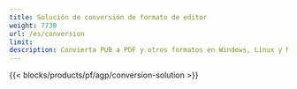 ```yaml
---
title: Solución de conversión de formato de editor 
weight: 7730
url: /es/conversion
limit: 
description: Convierta PUB a PDF y otros formatos en Windows, Linux y Mac OS X. Funcionalidad de conversión de Publisher que es fácil de integrar en su propia solución.
---
```


{{< blocks/products/pf/agp/conversion-solution >}} 